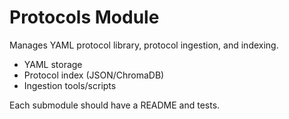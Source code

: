 # Protocols Module

Manages YAML protocol library, protocol ingestion, and indexing.
- YAML storage
- Protocol index (JSON/ChromaDB)
- Ingestion tools/scripts

Each submodule should have a README and tests.